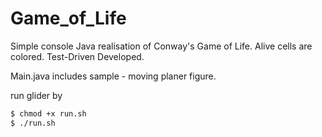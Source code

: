 # Game_of_Life

Simple console Java realisation of Conway's Game of Life.
Alive cells are colored.
Test-Driven Developed.

Main.java includes sample - moving planer figure.

run glider by
```bash
$ chmod +x run.sh
$ ./run.sh
```
